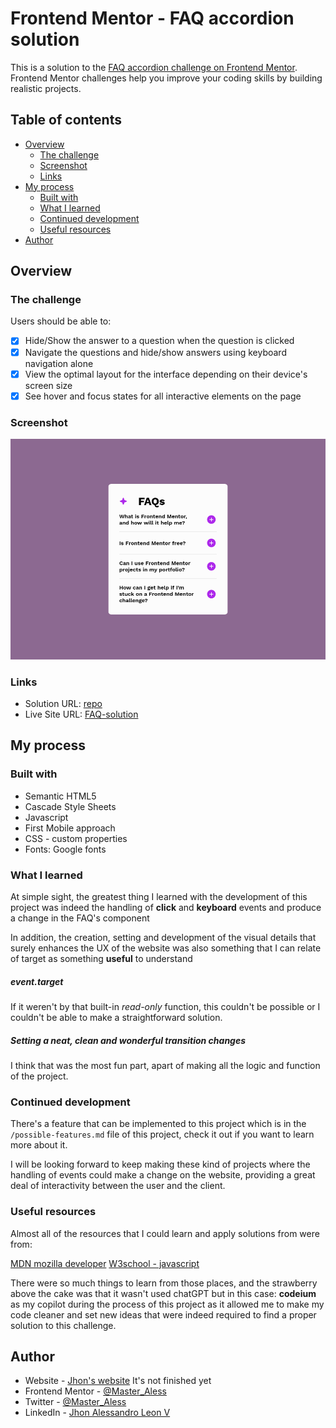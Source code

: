 # Frontend Mentor - FAQ accordion solution

This is a solution to the [FAQ accordion challenge on Frontend Mentor](https://www.frontendmentor.io/challenges/faq-accordion-wyfFdeBwBz). Frontend Mentor challenges help you improve your coding skills by building realistic projects.

## Table of contents

- [Overview](#overview)
  - [The challenge](#the-challenge)
  - [Screenshot](#screenshot)
  - [Links](#links)
- [My process](#my-process)
  - [Built with](#built-with)
  - [What I learned](#what-i-learned)
  - [Continued development](#continued-development)
  - [Useful resources](#useful-resources)
- [Author](#author)

## Overview

### The challenge

Users should be able to:

- [x] Hide/Show the answer to a question when the question is clicked
- [x] Navigate the questions and hide/show answers using keyboard navigation alone
- [x] View the optimal layout for the interface depending on their device's screen size
- [x] See hover and focus states for all interactive elements on the page

### Screenshot

![Demonstration of the solved project](/assets/image.png)

### Links

- Solution URL: [repo](https://github.com/The-BoxHead-Guy/faq-accordion)
- Live Site URL: [FAQ-solution](https://faq-sable.vercel.app/)

## My process

### Built with

- Semantic HTML5
- Cascade Style Sheets
- Javascript
- First Mobile approach
- CSS - custom properties
- Fonts: Google fonts

### What I learned

At simple sight, the greatest thing I learned with the development of this project was indeed the handling of **click** and **keyboard** events and produce a change in the FAQ's component

In addition, the creation, setting and development of the visual details that surely enhances the UX of the website was also something that I can relate of target as something **useful** to understand

##### event.target

If it weren't by that built-in *read-only* function, this couldn't be possible or I couldn't be able to make a straightforward solution.

##### Setting a neat, clean and wonderful transition changes

I think that was the most fun part, apart of making all the logic and function of the project.

### Continued development

There's a feature that can be implemented to this project which is in the `/possible-features.md` file of this project, check it out if you want to learn more about it.

I will be looking forward to keep making these kind of projects where the handling of events could make a change on the website, providing a great deal of interactivity between the user and the client.

### Useful resources

Almost all of the resources that I could learn and apply solutions from were from:

[MDN mozilla developer](https://developer.mozilla.org/en-US/)
[W3school - javascript](https://www.w3schools.com/js/default.asp)

There were so much things to learn from those places, and the strawberry above the cake was that it wasn't used chatGPT but in this case: **codeium** as my copilot during the process of this project as it allowed me to make my code cleaner and set new ideas that were indeed required to find a proper solution to this challenge.

## Author

- Website - [Jhon's website](https://the-boxhead-guy.github.io/index.html) It's not finished yet
- Frontend Mentor - [@Master_Aless](https://www.frontendmentor.io/profile/The-BoxHead-Guy)
- Twitter - [@Master_Aless](https://twitter.com/Master_Aless)
- LinkedIn - [Jhon Alessandro Leon V](www.linkedin.com/in/jhon-alessandro-leon-v-110895255)
